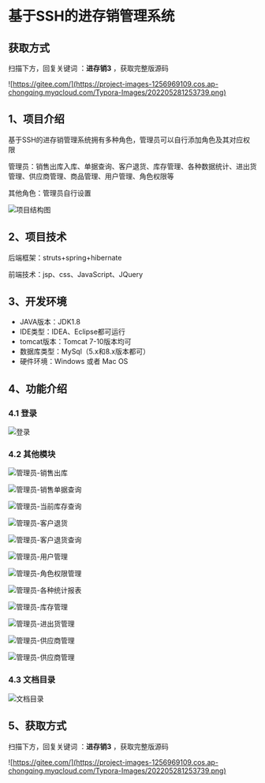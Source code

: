 # 基于SSH的进存销管理系统

## 获取方式

扫描下方，回复关键词  ：**进存销3** ，获取完整版源码

![https://gitee.com/](https://project-images-1256969109.cos.ap-chongqing.myqcloud.com/Typora-Images/202205281253739.png)

## 1、项目介绍

基于SSH的进存销管理系统拥有多种角色，管理员可以自行添加角色及其对应权限

管理员：销售出库入库、单据查询、客户退货、库存管理、各种数据统计、进出货管理、供应商管理、商品管理、用户管理、角色权限等

其他角色：管理员自行设置

![项目结构图](https://project-images-1256969109.cos.ap-chongqing.myqcloud.com/Typora-Images/202208081337865.png)


## 2、项目技术

后端框架：struts+spring+hibernate

前端技术：jsp、css、JavaScript、JQuery

## 3、开发环境

- JAVA版本：JDK1.8
- IDE类型：IDEA、Eclipse都可运行
- tomcat版本：Tomcat 7-10版本均可
- 数据库类型：MySql（5.x和8.x版本都可） 
- 硬件环境：Windows 或者 Mac OS


## 4、功能介绍

### 4.1 登录

![登录](https://project-images-1256969109.cos.ap-chongqing.myqcloud.com/Typora-Images/202208081338909.jpg)

### 4.2 其他模块

![管理员-销售出库](https://project-images-1256969109.cos.ap-chongqing.myqcloud.com/Typora-Images/202208081340630.jpg)

![管理员-销售单据查询](https://project-images-1256969109.cos.ap-chongqing.myqcloud.com/Typora-Images/202208081340312.jpg)

![管理员-当前库存查询](https://project-images-1256969109.cos.ap-chongqing.myqcloud.com/Typora-Images/202208081340542.jpg)

![管理员-客户退货](https://project-images-1256969109.cos.ap-chongqing.myqcloud.com/Typora-Images/202208081340579.jpg)

![管理员-客户退货查询](https://project-images-1256969109.cos.ap-chongqing.myqcloud.com/Typora-Images/202208081340271.jpg)

![管理员-用户管理](https://project-images-1256969109.cos.ap-chongqing.myqcloud.com/Typora-Images/202208081340169.jpg)

![管理员-角色权限管理](https://project-images-1256969109.cos.ap-chongqing.myqcloud.com/Typora-Images/202208081340294.jpg)

![管理员-各种统计报表](https://project-images-1256969109.cos.ap-chongqing.myqcloud.com/Typora-Images/202208081340736.jpg)

![管理员-库存管理](https://project-images-1256969109.cos.ap-chongqing.myqcloud.com/Typora-Images/202208081340521.jpg)

![管理员-进出货管理](https://project-images-1256969109.cos.ap-chongqing.myqcloud.com/Typora-Images/202208081341891.jpg)

![管理员-供应商管理](https://project-images-1256969109.cos.ap-chongqing.myqcloud.com/Typora-Images/202208081341583.jpg)

![管理员-供应商管理](https://project-images-1256969109.cos.ap-chongqing.myqcloud.com/Typora-Images/202208081341781.jpg)

### 4.3 文档目录

![文档目录](https://project-images-1256969109.cos.ap-chongqing.myqcloud.com/Typora-Images/202208081341845.jpg)

## 5、获取方式

扫描下方，回复关键词  ：**进存销3** ，获取完整版源码



![https://gitee.com/](https://project-images-1256969109.cos.ap-chongqing.myqcloud.com/Typora-Images/202205281253739.png)

